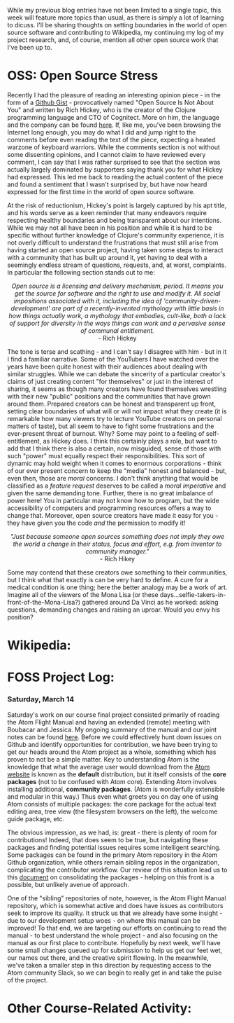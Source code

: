While my previous blog entries have not been limited to a single topic, this week will feature more topics than usual, as there is simply a lot of learning to dicuss. I'll be sharing thoughts on setting boundaries in the world of open source software and contributing to Wikipedia, my continuing my log of my project research, and, of course, mention all other open source work that I've been up to. 

# OSS: Open Source Stress
Recently I had the pleasure of reading an interesting opinion piece - in the form of a [Github Gist](https://gist.github.com/richhickey/1563cddea1002958f96e7ba9519972d9) - provocatively named "Open Source Is Not About You" and written by Rich Hickey, who is the creator of the Clojure programming language and CTO of Cognitect. More on him, the language and the company can be found [here](https://clojure.org). If, like me, you've been browsing the Internet long enough, you may do what I did and jump right to the comments before even reading the text of the piece, expecting a heated warzone of keyboard warriors. While the comments section is not without some dissenting opinions, and I cannot claim to have reviewed every comment, I can say that I was rather surprised to see that the section was actually largely dominated by supporters saying thank you for what Hickey had expressed. This led me back to reading the actual content of the piece and found a sentiment that I wasn't surprised by, but have now heard expressed for the first time in the world of open source software.

At the risk of reductionism, Hickey's point is largely captured by his apt title, and his words serve as a keen reminder that many endeavors require respecting healthy boundaries and being transparent about our intentions. While we may not all have been in his position and while it is hard to be specific without further knowledge of Clojure's community experience, it is not overly difficult to understand the frustrations that must still arise from having started an open source project, having taken some steps to interact with a community that has built up around it, yet having to deal with a seemingly endless stream of questions, requests, and, at worst, complaints. In particular the following section stands out to me: 

<center><i>Open source is a licensing and delivery mechanism, period. It means you get the source for software and the right to use and modify it. All social impositions associated with it, including the idea of 'community-driven-development' are part of a recently-invented mythology with little basis in how things actually work, a mythology that embodies, cult-like, both a lack of support for diversity in the ways things can work and a pervasive sense of communal entitlement.</i></center> 
<center>- Rich Hickey </center>

The tone is terse and scathing - and I can't say I disagree with him - but in it I find a familiar narrative. Some of the YouTubers I have watched over the years have been quite honest with their audiences about dealing with similar struggles. While we can debate the sincerity of a particular creator's claims of just creating content "for themselves" or just in the interest of sharing, it seems as though many creators have found themselves wrestling with their new "public" positions and the communities that have grown around them. Prepared creators can be honest and transparent up front, setting clear boundaries of what will or will not impact what they create (it is remarkable how many viewers try to lecture YouTube creators on personal matters of taste), but all seem to have to fight some frustrations and the ever-present threat of burnout. Why? Some may point to a feeling of self-entitlement, as Hickey does. I think this certainly plays a role, but want to add that I think there is also a certain, now misguided, sense of those with such "power" must equally respect their responsibilities. This sort of dynamic may hold weight when it comes to enormous corporations - think of our ever present concern to keep the "media" honest and balanced - but, even then, those are *moral* concerns. I don't think anything that would be classified as a *feature request* deserves to be called a *moral imperative* and given the same demanding tone. Further, there is no great imbalance of power here! You in particular may not know how to program, but the wide accessibility of computers and programming resources offers a way to change that. Moreover, open source creators have made it easy for you - they have given you the code *and* the permission to modify it! 

<center><i>"Just because someone open sources something does not imply they owe the world a change in their status, focus and effort, e.g. from inventor to community manager."</i></center>
<center>- Rich Hikey</center>

Some may contend that these creators owe something to their communities, but I think what that exactly is can be very hard to define. A cure for a medical condition is one thing; here the better analogy may be a work of art. Imagine all of the viewers of the Mona Lisa (or these days...selfie-takers-in-front-of-the-Mona-Lisa?) gathered around Da Vinci as he worked: asking questions, demanding changes and raising an uproar. Would you envy his position? 

# Wikipedia:

# FOSS Project Log:
### Saturday, March 14
Saturday's work on our course final project consisted primarily of reading the Atom Flight Manual and having an extended (remote) meeting with Boubacar and Jessica. My ongoing summary of the manual and our joint notes can be found [here](https://hackmd.io/@drizhekGSpqvVRsSWVyXNA/BkbIno0EI). Before we could effectively hunt down issues on Github and identify opportunities for contribution, we have been trying to get our heads around the Atom project as a whole, something which has proven to not be a simple matter. Key to understanding Atom is the knowledge that what the average user would download from the [Atom website](https://atom.io) is known as the **default** distribution, but it itself consists of the **core packages** (not to be confused with Atom core). Extending Atom involves installing additional, **community packages**. (Atom is wonderfully extensible and modular in this way.) Thus even what greets you on day one of using Atom consists of multiple packages: the core package for the actual text editing area, tree view (the filesystem browsers on the left), the welcome guide package, etc. 

The obvious impression, as we had, is: great - there is plenty of room for contributions! Indeed, that does seem to be true, but navigating these packages and finding potential issues requires some intelligent searching. Some packages can be found in the primary Atom repository in the Atom Github organization, while others remain sibling repos in the organization, complicating the contributor workflow. Our review of this situation lead us to this [document](https://github.com/atom/atom/blob/master/docs/rfcs/003-consolidate-core-packages.md) on consolidating the packages - helping on this front is a possible, but unlikely avenue of approach. 

One of the "sibling" repositories of note, however, is the Atom Flight Manual repository, which is somewhat active and does have issues as contributors seek to improve its quality. It struck us that we already have some insight - due to our development setup woes - on where this manual can be improved! To that end, we are targeting our efforts on continuing to read the manual - to best understand the whole project - and also focusing on the manual as our first place to contribute. Hopefully by next week, we'll have some small changes queued up for submission to help us get our feet wet, our names out there, and the creative spirit flowing. In the meanwhile, we've taken a smaller step in this direction by requesting access to the Atom community Slack, so we can begin to really get in and take the pulse of the project.

# Other Course-Related Activity:
